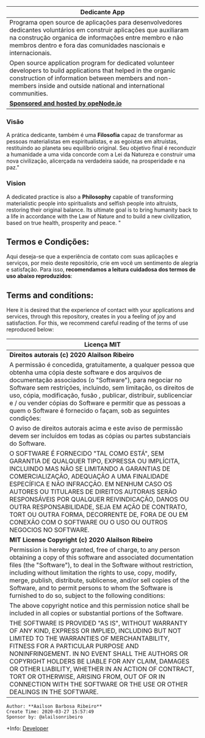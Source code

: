 |Dedicante App
|---|
|Programa open source de aplicações para desenvolvedores dedicantes voluntários em construir aplicações que auxiliaram na construção organica de informações entre membro e não membros dentro e fora das comunidades nascionais e internacionais. |
|Open source application program for dedicated volunteer developers to build applications that helped in the organic construction of information between members and non-members inside and outside national and international communities. |
| **<a href="https://www.openode.io/"> Sponsored and hosted by opeNode.io </a>** |

### Visão
A prática dedicante, também é uma **Filosofia** capaz de transformar as pessoas materialistas em espiritualistas, e as egoístas em altruístas, restituindo ao planeta seu equilíbrio original. Seu objetivo final é reconduzir a humanidade a uma vida concorde com a Lei da Natureza e construir uma nova civilização, alicerçada na verdadeira saúde, na prosperidade e na paz."

### Vision
A dedicated practice is also a **Philosophy** capable of transforming materialistic people into spiritualists and selfish people into altruists, restoring their original balance. Its ultimate goal is to bring humanity back to a life in accordance with the Law of Nature and to build a new civilization, based on true health, prosperity and peace. "

## Termos e Condições:
Aqui deseja-se que a experiência de contato com suas aplicações e serviços, por meio deste repositório, crie em você um sentimento de alegria e satisfação. Para isso, **recomendamos a leitura cuidadosa dos termos de uso abaixo reproduzidos**:

## Terms and conditions:
Here it is desired that the experience of contact with your applications and services, through this repository, creates in you a feeling of joy and satisfaction. For this, we recommend careful reading of the terms of use reproduced below:

|Licença MIT|
|---|
|**Direitos autorais (c) 2020 Alailson Ribeiro**|
|A permissão é concedida, gratuitamente, a qualquer pessoa que obtenha uma cópia deste software e dos arquivos de documentação associados (o "Software"), para negociar no Software sem restrições, incluindo, sem limitação, os direitos de uso, cópia, modificação, fusão , publicar, distribuir, sublicenciar e / ou vender cópias do Software e permitir que as pessoas a quem o Software é fornecido o façam, sob as seguintes condições:|
|O aviso de direitos autorais acima e este aviso de permissão devem ser incluídos em todas as cópias ou partes substanciais do Software.|
|O SOFTWARE É FORNECIDO "TAL COMO ESTÁ", SEM GARANTIA DE QUALQUER TIPO, EXPRESSA OU IMPLÍCITA, INCLUINDO MAS NÃO SE LIMITANDO A GARANTIAS DE COMERCIALIZAÇÃO, ADEQUAÇÃO A UMA FINALIDADE ESPECÍFICA E NÃO INFRACÇÃO. EM NENHUM CASO OS AUTORES OU TITULARES DE DIREITOS AUTORAIS SERÃO RESPONSÁVEIS POR QUALQUER REIVINDICAÇÃO, DANOS OU OUTRA RESPONSABILIDADE, SEJA EM AÇÃO DE CONTRATO, TORT OU OUTRA FORMA, DECORRENTE DE, FORA DE OU EM CONEXÃO COM O SOFTWARE OU O USO OU OUTROS NEGOCIOS NO SOFTWARE.|
|**MIT License Copyright (c) 2020 Alailson Ribeiro**|
|Permission is hereby granted, free of charge, to any person obtaining a copy of this software and associated documentation files (the "Software"), to deal in the Software without restriction, including without limitation the rights to use, copy, modify, merge, publish, distribute, sublicense, and/or sell copies of the Software, and to permit persons to whom the Software is furnished to do so, subject to the following conditions:|
|The above copyright notice and this permission notice shall be included in all copies or substantial portions of the Software.|
|THE SOFTWARE IS PROVIDED "AS IS", WITHOUT WARRANTY OF ANY KIND, EXPRESS OR IMPLIED, INCLUDING BUT NOT LIMITED TO THE WARRANTIES OF MERCHANTABILITY, FITNESS FOR A PARTICULAR PURPOSE AND NONINFRINGEMENT. IN NO EVENT SHALL THE AUTHORS OR COPYRIGHT HOLDERS BE LIABLE FOR ANY CLAIM, DAMAGES OR OTHER LIABILITY, WHETHER IN AN ACTION OF CONTRACT, TORT OR OTHERWISE, ARISING FROM, OUT OF OR IN CONNECTION WITH THE SOFTWARE OR THE USE OR OTHER DEALINGS IN THE SOFTWARE.|

```
Author: **Aailson Barbosa Ribeiro** 
Create Time: 2020-03-27 15:57:49 
Sponsor by: @alailsonribeiro 
```
+Info: [Developer](https://www.credential.net/profile/alailsonbarbosaribeiro/wallet) 
